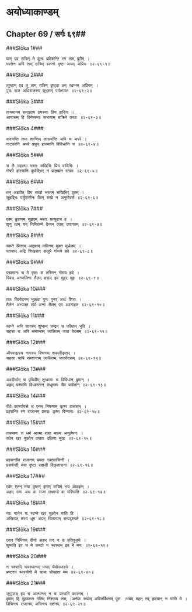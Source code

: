 अयोध्याकाण्डम्
===============================


## Chapter 69  / सर्गः ६९##


###Slōka 1###


    याम् एव रात्रिम् ते दूताः प्रविशन्ति स्म ताम् पुरीम् ।
    भरतेन अपि ताम् रात्रिम् स्वप्नो दृष्टः अयम् अप्रियः ॥२-६९-१॥


###Slōka 2###


    व्युष्टाम् एव तु ताम् रात्रिम् दृष्ट्वा तम् स्वप्नम् अप्रियम् ।
    पुत्रः राज अधिराजस्य सुभृशम् पर्यतप्यत ॥२-६९-२॥


###Slōka 3###


    तप्यमानम् समाज्ञाय वयस्याः प्रिय वादिनः ।
    आयासम् हि विनेष्यन्तः सभायाम् चक्रिरे कथाः ॥२-६९-३॥


###Slōka 4###


    वादयन्ति तथा शान्तिम् लासयन्ति अपि च अपरे ।
    नाटकानि अपरे प्राहुर् हास्यानि विविधानि च ॥२-६९-४॥


###Slōka 5###


    स तैः महात्मा भरतः सखिभिः प्रिय वादिभिः ।
    गोष्ठी हास्यानि कुर्वद्भिर् न प्राहृष्यत राघवः ॥२-६९-५॥


###Slōka 6###


    तम् अब्रवीत् प्रिय सखो भरतम् सखिभिर् वृतम् ।
    सुहृद्भिः पर्युपासीनः किम् सखे न अनुमोदसे ॥२-६९-६॥


###Slōka 7###


    एवम् ब्रुवाणम् सुहृदम् भरतः प्रत्युवाच ह ।
    शृणु त्वम् यन् निमित्तम्मे दैन्यम् एतत् उपागतम् ॥२-६९-७॥


###Slōka 8###


    स्वप्ने पितरम् अद्राक्षम् मलिनम् मुक्त मूर्धजम् ।
    पतन्तम् अद्रि शिखरात् कलुषे गोमये ह्रदे ॥२-६९-८॥


###Slōka 9###


    प्लवमानः च मे दृष्टः स तस्मिन् गोमय ह्रदे ।
    पिबन्न् अन्जलिना तैलम् हसन्न् इव मुहुर् मुहुः ॥२-६९-९॥


###Slōka 10###


    ततः तिलोदनम् भुक्त्वा पुनः पुनर् अधः शिराः ।
    तैलेन अभ्यक्त सर्व अन्गः तैलम् एव अवगाहत ॥२-६९-१०॥


###Slōka 11###


    स्वप्ने अपि सागरम् शुष्कम् चन्द्रम् च पतितम् भुवि ।
    सहसा च अपि सम्शन्तम् ज्वलितम् जात वेदसम् ॥२-६९-११॥


###Slōka 12###


    औपवाह्यस्य नागस्य विषाणम् शकलीकृतम् ।
    सहसा चापि सम्शान्तम् ज्वलितम् जातवेदसम् ॥२-६९-१२॥


###Slōka 13###


    अवदीर्णाम् च पृथिवीम् शुष्कामः च विविधान् द्रुमान् ।
    अहम् पश्यामि विध्वस्तान् सधूमामः चैव पार्वतान् ॥२-६९-१३॥


###Slōka 14###


    पीठे कार्ष्णायसे च एनम् निषण्णम् कृष्ण वाससम् ।
    प्रहसन्ति स्म राजानम् प्रमदाः कृष्ण पिन्गलाः ॥२-६९-१४॥


###Slōka 15###


    त्वरमाणः च धर्म आत्मा रक्त माल्य अनुलेपनः ।
    रथेन खर युक्तेन प्रयातः दक्षिणा मुखः ॥२-६९-१५॥


###Slōka 16###


    प्रहसन्तीव राजानम् प्रमदा रक्तवासिनी ।
    प्रकर्षन्ती मया दृष्टा राक्षसी विकृतासना ॥२-६९-१६॥


###Slōka 17###


    एवम् एतन् मया दृष्टम् इमाम् रात्रिम् भय आवहाम् ।
    अहम् रामः अथ वा राजा लक्ष्मणो वा मरिष्यति ॥२-६९-१७॥


###Slōka 18###


    नरः यानेन यः स्वप्ने खर युक्तेन याति हि ।
    अचिरात् तस्य धूम अग्रम् चितायाम् सम्प्रदृश्यते ॥२-६९-१८॥


###Slōka 19###


    एतन् निमित्तम् दीनो अहम् तन् न वः प्रतिपूजये ।
    शुष्यति इव च मे कण्ठो न स्वस्थम् इव मे मनः ॥२-६९-१९॥


###Slōka 20###


    न पश्यामि भयस्थानम् भयम् चैवोपधारये ।
    भ्रष्टश्च स्वरयोगो मे चाया चोपहता मम ॥२-६९-२०॥


###Slōka 21###


    जुगुप्सन्न् इव च आत्मानम् न च पश्यामि कारणम् ।
    इमाम् हि दुह्स्वप्न गतिम् निशाम्य ताम् ।अनेक रूपाम् अवितर्किताम् पुरा ।भयम् महत् तद्द् हृदयान् न याति मे ।विचिन्त्य राजानम् अचिन्त्य दर्शनम् ॥२-६९-२१॥


